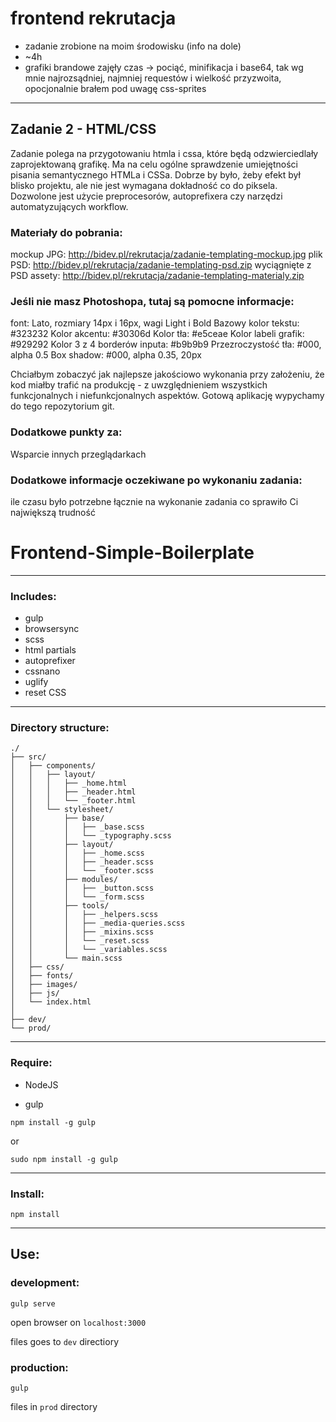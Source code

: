 # frontend rekrutacja

* zadanie zrobione na moim środowisku (info na dole)
* ~4h
* grafiki brandowe zajęły czas -> pociąć, minifikacja i base64, tak wg mnie najrozsądniej, najmniej requestów i wielkość przyzwoita, opocjonalnie brałem pod uwagę css-sprites

***

## Zadanie 2 - HTML/CSS
Zadanie polega na przygotowaniu htmla i cssa, które będą odzwierciedlały zaprojektowaną grafikę. Ma na celu ogólne sprawdzenie umiejętności pisania semantycznego HTMLa i CSSa. Dobrze by było, żeby efekt był blisko projektu, ale nie jest wymagana dokładność co do piksela.
Dozwolone jest użycie preprocesorów, autoprefixera czy narzędzi automatyzujących workflow.

### Materiały do pobrania:
mockup JPG: http://bidev.pl/rekrutacja/zadanie-templating-mockup.jpg
plik PSD: http://bidev.pl/rekrutacja/zadanie-templating-psd.zip
wyciągnięte z PSD assety: http://bidev.pl/rekrutacja/zadanie-templating-materialy.zip

### Jeśli nie masz Photoshopa, tutaj są pomocne informacje:
font: Lato, rozmiary 14px i 16px, wagi Light i Bold
Bazowy kolor tekstu: #323232
Kolor akcentu: #30306d
Kolor tła: #e5ceae
Kolor labeli grafik: #929292
Kolor 3 z 4 borderów inputa: #b9b9b9
Przezroczystość tła: #000, alpha 0.5
Box shadow: #000, alpha 0.35, 20px


Chciałbym zobaczyć jak najlepsze jakościowo wykonania przy założeniu, że kod miałby trafić na produkcję - z uwzględnieniem wszystkich funkcjonalnych i niefunkcjonalnych aspektów.
Gotową aplikację wypychamy do tego repozytorium git.

### Dodatkowe punkty za:
Wsparcie innych przeglądarkach

### Dodatkowe informacje oczekiwane po wykonaniu zadania:
ile czasu było potrzebne łącznie na wykonanie zadania
co sprawiło Ci największą trudność



# Frontend-Simple-Boilerplate

***

### Includes:

- gulp
- browsersync
- scss
- html partials
- autoprefixer
- cssnano
- uglify
- reset CSS

***
### Directory structure:

```
./
├── src/
│   ├── components/
│   │   ├── layout/
│   │   │   ├── _home.html
│   │   │   ├── _header.html
│   │   │   └── _footer.html
│   │   └── stylesheet/
│   │       ├── base/
│   │       │   ├── _base.scss
│   │       │   └── _typography.scss
│   │       ├── layout/
│   │       │   ├── _home.scss
│   │       │   ├── _header.scss
│   │       │   └── _footer.scss
│   │       ├── modules/
│   │       │   ├── _button.scss
│   │       │   └── _form.scss
│   │       ├── tools/
│   │       │   ├── _helpers.scss
│   │       │   ├── _media-queries.scss
│   │       │   ├── _mixins.scss
│   │       │   └── _reset.scss
│   │       │   └── _variables.scss
│   │       └── main.scss
│   ├── css/
│   ├── fonts/
│   ├── images/
│   ├── js/
│   └── index.html
│
├── dev/
└── prod/
```

***
### Require:

- NodeJS

- gulp
```
npm install -g gulp
```
or
```
sudo npm install -g gulp
```

***
### Install:

```
npm install
```

***
## Use:

### development:

```
gulp serve
```

open browser on ```localhost:3000```

files goes to ```dev``` directiory

### production:

```
gulp
```

files in ```prod``` directory
